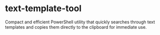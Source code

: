 # text-template-tool
Compact and efficient PowerShell utility that quickly searches through text templates and copies them directly to the clipboard for immediate use.
